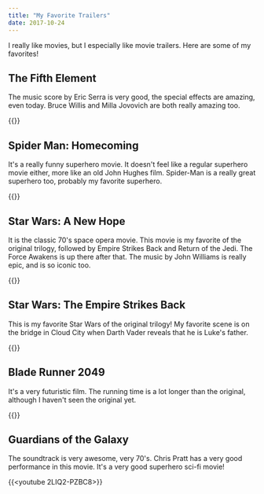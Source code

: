 ```yaml
---
title: "My Favorite Trailers"
date: 2017-10-24
---
```


I really like movies, but I especially like movie trailers. Here are some of my favorites!

## The Fifth Element
The music score by Eric Serra is very good, the special effects are amazing, even today. 
Bruce Willis and Milla Jovovich are both really amazing too. 

{{<youtube fQ9RqgcR24g>}}

## Spider Man: Homecoming

It's a really funny superhero movie. It doesn't feel like a regular superhero movie either, more like an old John Hughes film.
Spider-Man is a really great superhero too, probably my favorite superhero. 

{{<youtube U0D3AOldjMU>}}

## Star Wars: A New Hope

It is the classic 70's space opera movie. This movie is my favorite of the original trilogy, followed by Empire Strikes Back and Return of the Jedi.
The Force Awakens is up there after that. The music by John Williams is really epic, and is so iconic too. 

{{<youtube Z9WVZb_OBeg>}}

## Star Wars: The Empire Strikes Back

This is my favorite Star Wars of the original trilogy! 
My favorite scene is on the bridge in Cloud City when Darth Vader reveals that he is Luke's father.

{{<youtube WWLksS3wtWA>}}

## Blade Runner 2049

It's a very futuristic film. The running time is a lot longer than the original, although I haven't seen the original yet. 

{{<youtube gCcx85zbxz4>}}

## Guardians of the Galaxy

The soundtrack is very awesome, very 70's. Chris Pratt has a very good performance in this movie.
It's a very good superhero sci-fi movie!

{{<youtube 2LIQ2-PZBC8>}}